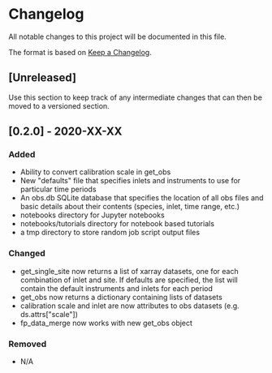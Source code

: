 # Changelog
All notable changes to this project will be documented in this file.

The format is based on [Keep a Changelog](https://keepachangelog.com/en/1.0.0/).

## [Unreleased]
Use this section to keep track of any intermediate changes that can then be moved to a versioned section.

## [0.2.0] - 2020-XX-XX
### Added
- Ability to convert calibration scale in get_obs
- New "defaults" file that specifies inlets and instruments to use for particular time periods
- An obs.db SQLite database that specifies the location of all obs files and basic details about their contents (species, inlet, time range, etc.)
- notebooks directory for Jupyter notebooks
- notebooks/tutorials directory for notebook based tutorials
- a tmp directory to store random job script output files

### Changed
- get_single_site now returns a list of xarray datasets, one for each combination of inlet and site. If defaults are specified, the list will contain the default instruments and inlets for each period
- get_obs now returns a dictionary containing lists of datasets
- calibration scale and inlet are now attributes to obs datasets (e.g. ds.attrs["scale"])
- fp_data_merge now works with new get_obs object

### Removed
- N/A